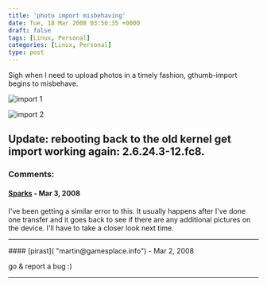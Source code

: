 ```yaml
---
title: 'photo import misbehaving'
date: Tue, 18 Mar 2008 03:50:35 +0000
draft: false
tags: [Linux, Personal]
categories: [Linux, Personal]
type: post
---
```


Sigh when I need to upload photos in a timely fashion, gthumb-import begins to misbehave.

![import 1](/img/2008/03/import_dialog_1.png)

![import 2](/img/2008/03/import_dialog_2.png)

**Update:** rebooting back to the old kernel get import working again: 2.6.24.3-12.fc8.
---
### Comments:
#### [Sparks]( "eric@christensenplace.us") - <time datetime="2008-03-19 13:10:17">Mar 3, 2008</time>

I've been getting a similar error to this. It usually happens after I've done one transfer and it goes back to see if there are any additional pictures on the device. I'll have to take a closer look next time.
<hr />
#### [pirast]( "martin@gamesplace.info") - <time datetime="2008-03-18 06:40:23">Mar 2, 2008</time>

go & report a bug :)
<hr />
